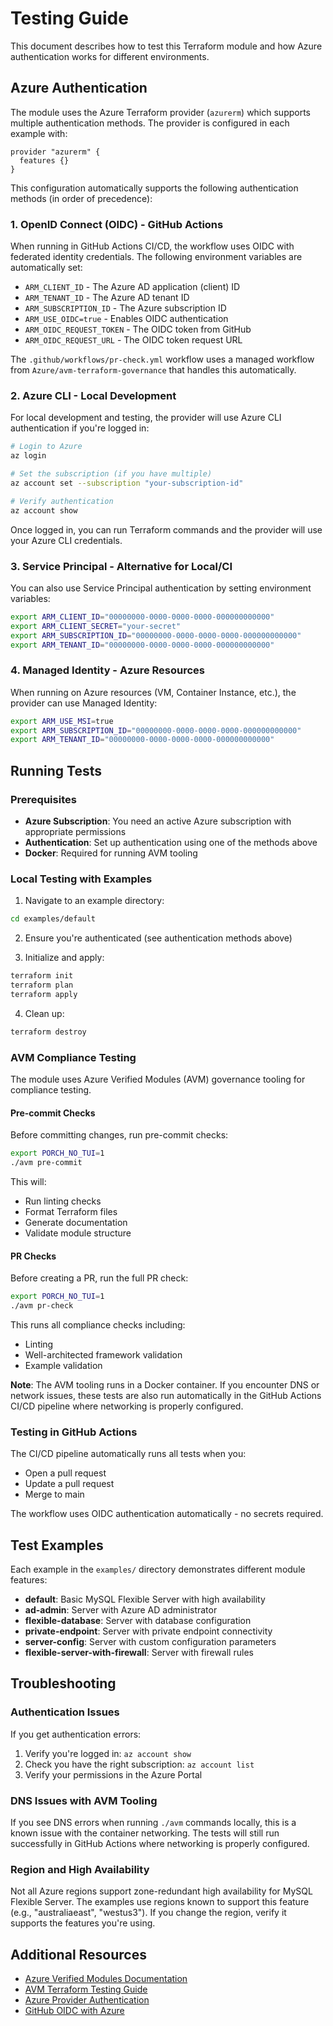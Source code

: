 # Testing Guide

This document describes how to test this Terraform module and how Azure authentication works for different environments.

## Azure Authentication

The module uses the Azure Terraform provider (`azurerm`) which supports multiple authentication methods. The provider is configured in each example with:

```hcl
provider "azurerm" {
  features {}
}
```

This configuration automatically supports the following authentication methods (in order of precedence):

### 1. OpenID Connect (OIDC) - GitHub Actions

When running in GitHub Actions CI/CD, the workflow uses OIDC with federated identity credentials. The following environment variables are automatically set:

- `ARM_CLIENT_ID` - The Azure AD application (client) ID
- `ARM_TENANT_ID` - The Azure AD tenant ID  
- `ARM_SUBSCRIPTION_ID` - The Azure subscription ID
- `ARM_USE_OIDC=true` - Enables OIDC authentication
- `ARM_OIDC_REQUEST_TOKEN` - The OIDC token from GitHub
- `ARM_OIDC_REQUEST_URL` - The OIDC token request URL

The `.github/workflows/pr-check.yml` workflow uses a managed workflow from `Azure/avm-terraform-governance` that handles this automatically.

### 2. Azure CLI - Local Development

For local development and testing, the provider will use Azure CLI authentication if you're logged in:

```bash
# Login to Azure
az login

# Set the subscription (if you have multiple)
az account set --subscription "your-subscription-id"

# Verify authentication
az account show
```

Once logged in, you can run Terraform commands and the provider will use your Azure CLI credentials.

### 3. Service Principal - Alternative for Local/CI

You can also use Service Principal authentication by setting environment variables:

```bash
export ARM_CLIENT_ID="00000000-0000-0000-0000-000000000000"
export ARM_CLIENT_SECRET="your-secret"
export ARM_SUBSCRIPTION_ID="00000000-0000-0000-0000-000000000000"
export ARM_TENANT_ID="00000000-0000-0000-0000-000000000000"
```

### 4. Managed Identity - Azure Resources

When running on Azure resources (VM, Container Instance, etc.), the provider can use Managed Identity:

```bash
export ARM_USE_MSI=true
export ARM_SUBSCRIPTION_ID="00000000-0000-0000-0000-000000000000"
export ARM_TENANT_ID="00000000-0000-0000-0000-000000000000"
```

## Running Tests

### Prerequisites

- **Azure Subscription**: You need an active Azure subscription with appropriate permissions
- **Authentication**: Set up authentication using one of the methods above
- **Docker**: Required for running AVM tooling

### Local Testing with Examples

1. Navigate to an example directory:

```bash
cd examples/default
```

2. Ensure you're authenticated (see authentication methods above)

3. Initialize and apply:

```bash
terraform init
terraform plan
terraform apply
```

4. Clean up:

```bash
terraform destroy
```

### AVM Compliance Testing

The module uses Azure Verified Modules (AVM) governance tooling for compliance testing.

#### Pre-commit Checks

Before committing changes, run pre-commit checks:

```bash
export PORCH_NO_TUI=1
./avm pre-commit
```

This will:
- Run linting checks
- Format Terraform files
- Generate documentation
- Validate module structure

#### PR Checks

Before creating a PR, run the full PR check:

```bash
export PORCH_NO_TUI=1  
./avm pr-check
```

This runs all compliance checks including:
- Linting
- Well-architected framework validation
- Example validation

**Note**: The AVM tooling runs in a Docker container. If you encounter DNS or network issues, these tests are also run automatically in the GitHub Actions CI/CD pipeline where networking is properly configured.

### Testing in GitHub Actions

The CI/CD pipeline automatically runs all tests when you:
- Open a pull request
- Update a pull request
- Merge to main

The workflow uses OIDC authentication automatically - no secrets required.

## Test Examples

Each example in the `examples/` directory demonstrates different module features:

- **default**: Basic MySQL Flexible Server with high availability
- **ad-admin**: Server with Azure AD administrator
- **flexible-database**: Server with database configuration
- **private-endpoint**: Server with private endpoint connectivity
- **server-config**: Server with custom configuration parameters
- **flexible-server-with-firewall**: Server with firewall rules

## Troubleshooting

### Authentication Issues

If you get authentication errors:

1. Verify you're logged in: `az account show`
2. Check you have the right subscription: `az account list`
3. Verify your permissions in the Azure Portal

### DNS Issues with AVM Tooling

If you see DNS errors when running `./avm` commands locally, this is a known issue with the container networking. The tests will still run successfully in GitHub Actions where networking is properly configured.

### Region and High Availability

Not all Azure regions support zone-redundant high availability for MySQL Flexible Server. The examples use regions known to support this feature (e.g., "australiaeast", "westus3"). If you change the region, verify it supports the features you're using.

## Additional Resources

- [Azure Verified Modules Documentation](https://azure.github.io/Azure-Verified-Modules/)
- [AVM Terraform Testing Guide](https://azure.github.io/Azure-Verified-Modules/contributing/terraform/testing/)
- [Azure Provider Authentication](https://registry.terraform.io/providers/hashicorp/azurerm/latest/docs#authenticating-to-azure)
- [GitHub OIDC with Azure](https://docs.github.com/en/actions/deployment/security-hardening-your-deployments/configuring-openid-connect-in-azure)
